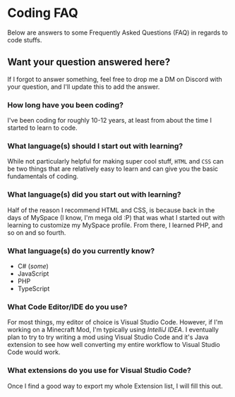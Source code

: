 <!-- TODO: Add links to Visual Studio Code, IntelliJ, etc -->
<!-- TODO: Expand on some of the information more -->

# Coding FAQ

Below are answers to some Frequently Asked Questions (FAQ) in regards to code stuffs.

## Want your question answered here?

If I forgot to answer something, feel free to drop me a DM on Discord with your question, and I'll update this to add the answer.

### How long have you been coding?

I've been coding for roughly 10-12 years, at least from about the time I started to learn to code.

### What language(s) should I start out with learning?

While not particularly helpful for making super cool stuff, `HTML` and `CSS` can be two things that are relatively easy to learn and can give you the basic fundamentals of coding.

### What language(s) did you start out with learning?

Half of the reason I recommend HTML and CSS, is because back in the days of MySpace (I know, I'm mega old :P) that was what I started out with learning to customize my MySpace profile. From there, I learned PHP, and so on and so fourth.

### What language(s) do you currently know?

- C# (_some_)
- JavaScript
- PHP
- TypeScript

### What Code Editor/IDE do you use?

For most things, my editor of choice is Visual Studio Code. However, if I'm working on a Minecraft Mod, I'm typically using _IntelliJ IDEA_. I eventually plan to try to try writing a mod using Visual Studio Code and it's Java extension to see how well converting my entire workflow to Visual Studio Code would work.

### What extensions do you use for Visual Studio Code?

<!-- TODO: Fill this out -->

Once I find a good way to export my whole Extension list, I will fill this out.
